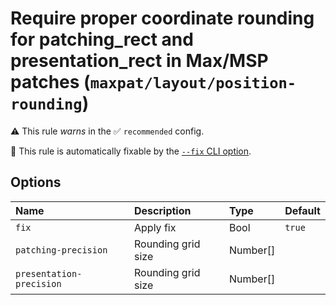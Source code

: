 # Require proper coordinate rounding for patching_rect and presentation_rect in Max/MSP patches (`maxpat/layout/position-rounding`)

⚠️ This rule _warns_ in the ✅ `recommended` config.

🔧 This rule is automatically fixable by the [`--fix` CLI option](https://eslint.org/docs/latest/user-guide/command-line-interface#--fix).

<!-- end auto-generated rule header -->

## Options

<!-- begin auto-generated rule options list -->

| Name                     | Description        | Type     | Default |
| :----------------------- | :----------------- | :------- | :------ |
| `fix`                    | Apply fix          | Bool     | `true`  |
| `patching-precision`     | Rounding grid size | Number[] |         |
| `presentation-precision` | Rounding grid size | Number[] |         |

<!-- end auto-generated rule options list -->
